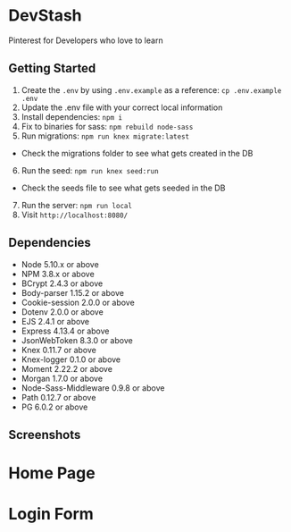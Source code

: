 # DevStash

Pinterest for Developers who love to learn

## Getting Started

1. Create the `.env` by using `.env.example` as a reference: `cp .env.example .env`
2. Update the .env file with your correct local information
3. Install dependencies: `npm i`
4. Fix to binaries for sass: `npm rebuild node-sass`
5. Run migrations: `npm run knex migrate:latest`
  - Check the migrations folder to see what gets created in the DB
6. Run the seed: `npm run knex seed:run`
  - Check the seeds file to see what gets seeded in the DB
7. Run the server: `npm run local`
8. Visit `http://localhost:8080/`

## Dependencies

- Node 5.10.x or above
- NPM 3.8.x or above
- BCrypt 2.4.3 or above
- Body-parser 1.15.2 or above
- Cookie-session 2.0.0 or above
- Dotenv 2.0.0 or above
- EJS 2.4.1 or above
- Express 4.13.4 or above
- JsonWebToken 8.3.0 or above
- Knex 0.11.7 or above
- Knex-logger 0.1.0 or above
- Moment 2.22.2 or above
- Morgan 1.7.0 or above
- Node-Sass-Middleware 0.9.8 or above
- Path 0.12.7 or above
- PG 6.0.2 or above


## Screenshots

# Home Page

# Login Form



